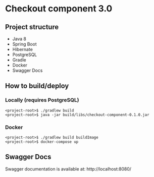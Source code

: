 # Checkout component 3.0

## Project structure

* Java 8
* Spring Boot
* Hibernate
* PostgreSQL
* Gradle
* Docker
* Swagger Docs

## How to build/deploy

### Locally (requires PostgreSQL)
```
<project-root>$ ./gradlew build
<project-root>$ java -jar build/libs/checkout-component-0.1.0.jar
```

### Docker
```
<project-root>$ ./gradlew build buildImage
<project-root>$ docker-compose up
```

## Swagger Docs
Swagger documentation is available at: http://localhost:8080/

